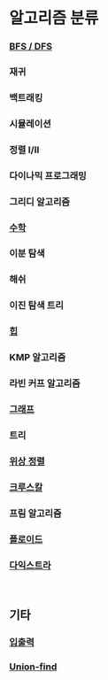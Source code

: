 # 알고리즘 분류 

### [BFS / DFS](https://github.com/kimdozzi/Algorithm-snippet/blob/main/Python/BFS.py)
### 재귀
### 백트래킹 
### 시뮬레이션 
### 정렬 I/II
### 다이나믹 프로그래밍
### 그리디 알고리즘
### [수학](https://github.com/kimdozzi/Algorithm-snippet/blob/main/Python/Math.py)
### 이분 탐색
### 해쉬
### 이진 탐색 트리
### [힙](https://github.com/kimdozzi/Algorithm-snippet/blob/main/Python/heap-Sort.py) 
### KMP 알고리즘 
### 라빈 커프 알고리즘 
### [그래프](https://github.com/kimdozzi/Algorithm-snippet/blob/main/Python/Graph.py) 
### 트리 
### [위상 정렬](https://github.com/kimdozzi/Algorithm-snippet/blob/main/Python/Topology-Sort.py)
### [크루스칼](https://github.com/kimdozzi/Algorithm-snippet/blob/main/Python/Kruskal.py)
### 프림 알고리즘
### [플로이드](https://github.com/kimdozzi/Algorithm-snippet/blob/main/Python/Floyd-Warshall.py)
### [다익스트라](https://github.com/kimdozzi/Algorithm-snippet/blob/main/Python/Dijkstra.py)


<br>

## 기타 
### [입출력](https://github.com/kimdozzi/Algorithm-snippet/blob/main/Python/inputType.py)
### [Union-find](https://github.com/kimdozzi/Algorithm-snippet/blob/main/Python/Union-find.py)
